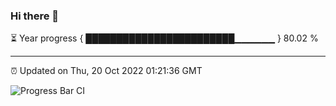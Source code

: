 ### Hi there 👋

⏳ Year progress { ████████████████████████▁▁▁▁▁▁ } 80.02 %

---

⏰ Updated on Thu, 20 Oct 2022 01:21:36 GMT

![Progress Bar CI](https://github.com/liununu/liununu/workflows/Progress%20Bar%20CI/badge.svg)
